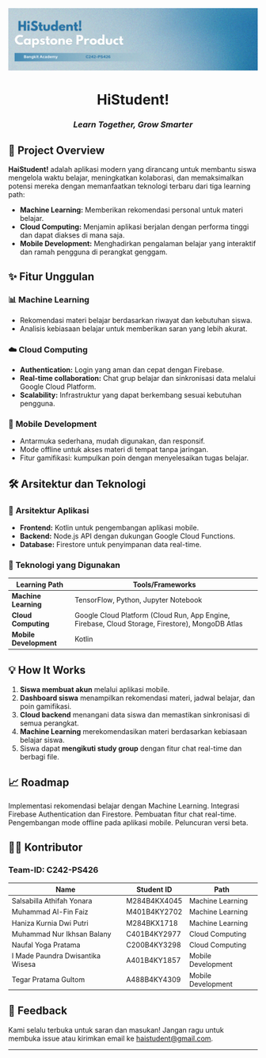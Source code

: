 <div align="center">
   <img src="../asset/img/banner.png" alt="MasterHead" style="width: 100%; max-height: 400px; object-fit: cover;" />
</div>

<h1 align="center">HiStudent!</h1>
<h3 align="center"><i>Learn Together, Grow Smarter</i></h3>

## 🚀 Project Overview  

**HaiStudent!** adalah aplikasi modern yang dirancang untuk membantu siswa mengelola waktu belajar, meningkatkan kolaborasi, dan memaksimalkan potensi mereka dengan memanfaatkan teknologi terbaru dari tiga learning path:  

- **Machine Learning:** Memberikan rekomendasi personal untuk materi belajar.  
- **Cloud Computing:** Menjamin aplikasi berjalan dengan performa tinggi dan dapat diakses di mana saja.  
- **Mobile Development:** Menghadirkan pengalaman belajar yang interaktif dan ramah pengguna di perangkat genggam.  



## ✨ Fitur Unggulan  

### 📊 **Machine Learning**  
- Rekomendasi materi belajar berdasarkan riwayat dan kebutuhan siswa.  
- Analisis kebiasaan belajar untuk memberikan saran yang lebih akurat.  

### ☁️ **Cloud Computing**  
- **Authentication:** Login yang aman dan cepat dengan Firebase.  
- **Real-time collaboration:** Chat grup belajar dan sinkronisasi data melalui Google Cloud Platform.  
- **Scalability:** Infrastruktur yang dapat berkembang sesuai kebutuhan pengguna.  

### 📱 **Mobile Development**  
- Antarmuka sederhana, mudah digunakan, dan responsif.  
- Mode offline untuk akses materi di tempat tanpa jaringan.  
- Fitur gamifikasi: kumpulkan poin dengan menyelesaikan tugas belajar.  



## 🛠️ Arsitektur dan Teknologi  

### 📐 **Arsitektur Aplikasi**  
- **Frontend:** Kotlin untuk pengembangan aplikasi mobile.  
- **Backend:** Node.js API dengan dukungan Google Cloud Functions.  
- **Database:** Firestore untuk penyimpanan data real-time.  

### 🔧 **Teknologi yang Digunakan**  
| Learning Path       | Tools/Frameworks                                   |  
|---------------------|---------------------------------------------------|  
| **Machine Learning** | TensorFlow, Python, Jupyter Notebook               |  
| **Cloud Computing** | Google Cloud Platform (Cloud Run, App Engine, Firebase, Cloud Storage, Firestore), MongoDB Atlas      |  
| **Mobile Development** | Kotlin                                   |  



## 💡 How It Works  

1. **Siswa membuat akun** melalui aplikasi mobile.  
2. **Dashboard siswa** menampilkan rekomendasi materi, jadwal belajar, dan poin gamifikasi.  
3. **Cloud backend** menangani data siswa dan memastikan sinkronisasi di semua perangkat.  
4. **Machine Learning** merekomendasikan materi berdasarkan kebiasaan belajar siswa.  
5. Siswa dapat **mengikuti study group** dengan fitur chat real-time dan berbagi file.  



## 📈 Roadmap
 Implementasi rekomendasi belajar dengan Machine Learning.
 Integrasi Firebase Authentication dan Firestore.
 Pembuatan fitur chat real-time.
 Pengembangan mode offline pada aplikasi mobile.
 Peluncuran versi beta.
 
## 👩‍💻 Kontributor
### Team-ID: C242-PS426

| **Name**                            | **Student ID**           | **Path**           |
|-------------------------------------|--------------------------|  ------------------|
| Salsabilla Athifah Yonara           | M284B4KX4045             |  Machine Learning  |
| Muhammad Al-Fin Faiz                | M401B4KY2702             |  Machine Learning  |
| Haniza Kurnia Dwi Putri             |  M284BKX1718             |  Machine Learning  |
| Muhammad Nur Ikhsan Balany          | C401B4KY2977             |  Cloud Computing   |
| Naufal Yoga Pratama                 | C200B4KY3298             |  Cloud Computing   |
| I Made Paundra Dwisantika Wisesa    |  A401B4KY1857            |  Mobile Development|
| Tegar Pratama Gultom                |  A488B4KY4309            |  Mobile Development|


## 💬 Feedback
Kami selalu terbuka untuk saran dan masukan! Jangan ragu untuk membuka issue atau kirimkan email ke haistudent@gmail.com.

---
